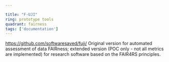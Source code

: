 ```yaml
---

title: "F-UJI"
ring: prototype tools
quadrant: fairness
tags: ['documentation']
---
```

https://github.com/softwaresaved/fuji/
Original version for automated assessment of data FAIRness; extended version (POC only - not all metrics are implemented) for research software based on the FAIR4RS principles.

